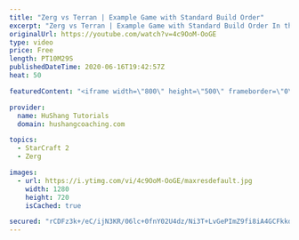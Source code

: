 ```yaml
---
title: "Zerg vs Terran | Example Game with Standard Build Order"
excerpt: "Zerg vs Terran | Example Game with Standard Build Order In this guide we learn how to defend early Terran attacks.  Coaching -------------------------------------------------------------------------- Interested in Starcraft lessons? Check out my website! I would love to help you improve and reach your"
originalUrl: https://youtube.com/watch?v=4c9OoM-OoGE
type: video
price: Free
length: PT10M29S
publishedDateTime: 2020-06-16T19:42:57Z
heat: 50

featuredContent: "<iframe width=\"800\" height=\"500\" frameborder=\"0\" src=\"https://www.youtube.com/embed/4c9OoM-OoGE\" allow=\"accelerometer; autoplay; encrypted-media; gyroscope; picture-in-picture\" allowfullscreen></iframe>"

provider:
  name: HuShang Tutorials
  domain: hushangcoaching.com

topics:
  - StarCraft 2
  - Zerg

images:
  - url: https://i.ytimg.com/vi/4c9OoM-OoGE/maxresdefault.jpg
    width: 1280
    height: 720
    isCached: true

secured: "rCDFz3k+/eC/ijN3KR/06lc+0fnY02U4dz/Ni3T+LvGePImZ9fi8iA4GCFkkdVt5zVsDTRKcjqRTlPngdzp1US72RrQzWa8xj/zlI9LpH0L12xEK5fh9OYLWEt/buPWCOgktoQTsHnhM+5yaHuKXg8cG+0ISVwdWCUewDS8Yas6wwvQ5k2kMxMISxTm4CmUPDM5o5V6r9t0Q9ryIyJ4bltaxSPaWwzEn67g5LMZrzex5u7+FTuAp3yDMurnXSVZyWUzVkM3fE2NljhFpzt6ZLMAShq2oYmsZgep84TYuH3hJkwz0jOfuLKHW8ZDejCREmgK92Wu8UEWq0xW1q8BkURm2lv3GGjjPtJiR+fEtAT1FGij4Y4R3ZB9PXQLgT/G/as7SrwDu+AAH7z5/55VhGsJDOIxxsF99CK5heivcUhI=;AY3g8P4w3UV2T5Vio7YT/g=="
---
```


